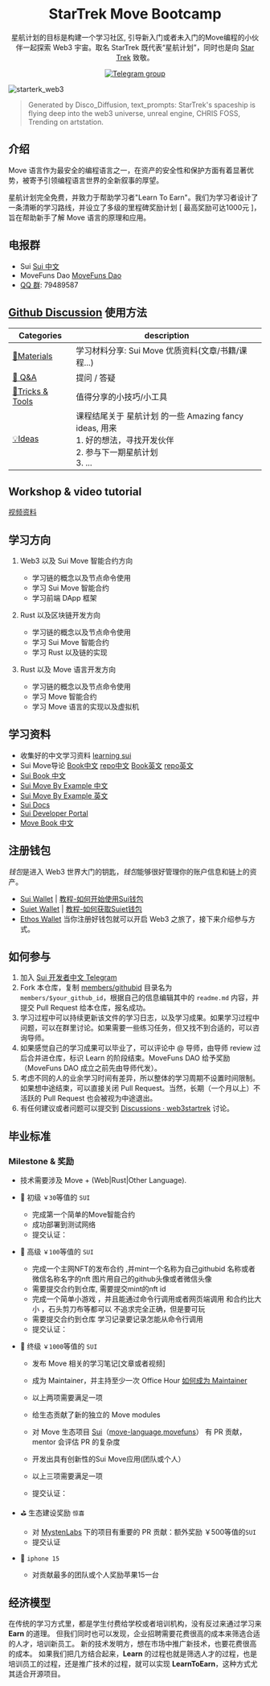 <div align="center">
  <h1>StarTrek Move Bootcamp</h1>

 <p> 星航计划的目标是构建一个学习社区, 引导新入门或者未入门的Move编程的小伙伴一起探索 Web3 宇宙。取名 StarTrek 既代表“星航计划”，同时也是向 <a href="https://en.wikipedia.org/wiki/Star_Trek">Star Trek<a> 致敬。</p>

 <p>
    <a href="https://t.me/movefunsdao"><img src="https://img.shields.io/badge/telegram-blue?color=blue&logo=telegram&logoColor=white" alt="Telegram group" /></a>
  
  </p>

</div>



![starterk_web3](https://raw.githubusercontent.com/movefuns/web3startrek/main/cover/starterk_web3.png)

> Generated by Disco_Diffusion, text_prompts:  StarTrek's spaceship is flying deep into the web3 universe, unreal engine, CHRIS FOSS, Trending on artstation.

## 介绍

Move 语言作为最安全的编程语言之一，在资产的安全性和保护方面有着显著优势，被寄予引领编程语言世界的全新叙事的厚望。



星航计划完全免费，并致力于帮助学习者"Learn To Earn"。我们为学习者设计了一条清晰的学习路线，并设立了多级的里程碑奖励计划 [ 最高奖励可达1000元 ]，旨在帮助新手了解 Move 语言的原理和应用。

## 电报群
- Sui [Sui 中文](https://t.me/sui_dev_cn)
- MoveFuns Dao [MoveFuns Dao](https://t.me/movefunsdao)
- [QQ 群](https://qm.qq.com/q/ULBeaQ9ws0): 79489587

## [Github Discussion](https://github.com/movefuns/SuiStartrek/discussions) 使用方法

| Categories                                                   | description                                                  |
| ------------------------------------------------------------ | ------------------------------------------------------------ |
| [🍪Materials](https://github.com/movefuns/SuiStartrek/discussions/categories/materials) | 学习材料分享:  Sui Move 优质资料(文章/书籍/课程...)    |
| [🙏 Q&A](https://github.com/movefuns/SuiStartrek/discussions/categories/q-a) | 提问 / 答疑                                                  |
| [🔧Tricks & Tools](https://github.com/movefuns/SuiStartrek/discussions/categories/tricks-tools) | 值得分享的小技巧/小工具<br /> |
| [💡Ideas](https://github.com/movefuns/SuiStartrek/discussions/categories/ideas) | 课程结尾关于 星航计划 的一些 Amazing fancy ideas, 用来<br />1. 好的想法，寻找开发伙伴 <br />2. 参与下一期星航计划 <br />3. ... |

## Workshop & video tutorial

[视频资料](https://github.com/movefuns/SuiStartrek/blob/main/video.md)

## 学习方向

1. Web3 以及 Sui Move 智能合约方向

    - 学习链的概念以及节点命令使用
    - 学习 Sui Move 智能合约
    - 学习前端 DApp 框架

2. Rust 以及区块链开发方向

    - 学习链的概念以及节点命令使用
    - 学习 Sui Move 智能合约
    - 学习 Rust 以及链的实现

3. Rust 以及 Move 语言开发方向

    - 学习链的概念以及节点命令使用
    - 学习 Move 智能合约
    - 学习 Move 语言的实现以及虚拟机

## 学习资料

- 收集好的中文学习资料 [learning sui](https://github.com/movefuns/learning-sui)
- Sui Move导论 [Book中文](https://intro-zh.sui-book.com/) [repo中文](https://github.com/RandyPen/sui-move-intro-course-zh)
  [Book英文](https://intro.sui-book.com/) [repo英文](https://github.com/sui-foundation/sui-move-intro-course)
- [Sui Book 中文](https://sui-book.com/)
- [Sui Move By Example 中文](https://examples.sui-book.com)
- [Sui Move By Example 英文](https://examples.sui.io/)
- [Sui Docs](https://docs.sui.io/build)
- [Sui Developer Portal](https://sui.io/developers)
- [Move Book 中文](https://move-book.com/cn/)

## 注册钱包

*钱包*是进入 Web3 世界大门的钥匙，*钱包*能够很好管理你的账户信息和链上的资产。

- [Sui Wallet](https://chrome.google.com/webstore/detail/opcgpfmipidbgpenhmajoajpbobppdil)  |    [教程-如何开始使用Sui钱包](https://mp.weixin.qq.com/s/-_hCFUO-62hv9amPzmJdeg)
- [Suiet Wallet](https://chrome.google.com/webstore/detail/suiet-sui-wallet/khpkpbbcccdmmclmpigdgddabeilkdpd)   |  [教程-如何获取Suiet钱包](https://suiet.app/blog/what-is-suiet-sui-wallet-how-to-use-sui-wallet)
- [Ethos Wallet](https://ethoswallet.xyz/)
当你注册好钱包就可以开启 Web3 之旅了，接下来介绍参与方式。

## 如何参与

1. 加入 [Sui 开发者中文 Telegram](https://t.me/sui_dev_cn)
2. Fork 本仓库，复制 [members/githubid](./members/githubid) 目录名为 `members/$your_github_id`，根据自己的信息编辑其中的 `readme.md` 内容，并提交 Pull Request 给本仓库，报名成功。
3. 学习过程中可以持续更新该文件的学习日志，以及学习成果。如果学习过程中问题，可以在群里讨论。如果需要一些练习任务，但又找不到合适的，可以咨询导师。
4. 如果感觉自己的学习成果可以毕业了，可以评论中 @ 导师，由导师 review 过后合并进仓库，标识 Learn 的阶段结束。MoveFuns DAO 给予奖励（MoveFuns DAO 成立之前先由导师代发）。
5. 考虑不同的人的业余学习时间有差异，所以整体的学习周期不设置时间限制。如果想中途结束，可以直接关闭 Pull Request。当然，长期（一个月以上）不活跃的 Pull Request 也会被视为中途退出。
6. 有任何建议或者问题可以提交到 [Discussions · web3startrek](https://github.com/movefuns/web3startrek/discussions) 讨论。

## 毕业标准

### Milestone & 奖励

- 技术需要涉及 Move + (Web|Rust|Other Language).

- 🥉 初级 `￥30`等值的 `SUI`
  - 完成第一个简单的Move智能合约
  - 成功部署到测试网络
  - 提交认证：

- 🥈 高级 `￥100`等值的 `SUI`
  - 完成一个主网NFT的发布合约 ,并mint一个名称为自己githubid 名称或者微信名称名字的nft 图片用自己的github头像或者微信头像
  - 需要提交合约到仓库, 需要提交mint的nft id
  - 完成一个简单小游戏 ，并且能通过命令行调用或者网页端调用 和合约比大小 ，石头剪刀布等都可以 不追求完全正确，但是要可玩
  - 需要提交合约到仓库 学习记录要记录怎能从命令行调用
  - 提交认证：

- 🏅 终级 `￥1000`等值的 `SUI`
  - 发布 Move 相关的学习笔记[文章或者视频]
  - 成为 Maintainer，并主持至少一次 Office Hour [如何成为 Maintainer](https://www.notion.so/Maintainer-629b476e32d84f7da9faaeef40b3e259?pvs=21)
  - 以上两项需要满足一项

  - 给生态贡献了新的独立的 Move modules
  - 对 Move 生态项目 [Sui](https://github.com/MystenLabs/sui)（[move-language](https://github.com/move-language),[movefuns](https://github.com/movefuns)） 有 PR 贡献，mentor 会评估 PR 的复杂度
  - 开发出具有创新性的Sui Move应用(团队或个人）
  - 以上三项需要满足一项
  - 提交认证：

- ⛳ 生态建设奖励 `惊喜`
  - 对 [MystenLabs](https://github.com/MystenLabs) 下的项目有重要的 PR 贡献：额外奖励 ￥500等值的`SUI`
  - 提交认证

- 🍎 `iphone 15`
  - 对贡献最多的团队或个人奖励苹果15一台

## 经济模型

在传统的学习方式里，都是学生付费给学校或者培训机构，没有反过来通过学习来 **Earn** 的道理。
但我们同时也可以发现，企业招聘需要花费很高的成本来筛选合适的人才，培训新员工。
新的技术发明方，想在市场中推广新技术，也要花费很高的成本。
如果我们把几方结合起来，**Learn** 的过程也就是筛选人才的过程，也是培训员工的过程，还是推广技术的过程，就可以实现 **LearnToEarn**，这种方式尤其适合开源项目。
